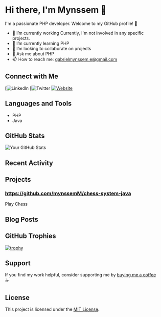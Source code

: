 # Hi there, I'm Mynssem 👋

I'm a passionate PHP developer. Welcome to my GitHub profile! 🚀

- 🔭 I’m currently working Currently, I'm not involved in any specific projects.
- 🌱 I’m currently learning PHP
- 👯 I’m looking to collaborate on projects
- 💬 Ask me about PHP
- 📫 How to reach me: gabrielmynssem.e@gmail.com

## Connect with Me

[![LinkedIn](www.linkedin.com/in/gabriel-mynssem)
[![Twitter](https://twitter.com/gabriel_my3643)
[![Website](https://img.shields.io/badge/Website-Visit-brightgreen)](https://yourwebsite.com)

## Languages and Tools

- PHP
- Java

## GitHub Stats

![Your GitHub Stats](https://github-readme-stats.vercel.app/api?username=yourusername&show_icons=true&hide_border=true)

## Recent Activity

<!--START_SECTION:activity-->
<!-- GitHub Activity will be displayed here -->
<!--END_SECTION:activity-->

## Projects

### https://github.com/mynssemM/chess-system-java

Play Chess

## Blog Posts

<!-- BLOG-POST-LIST:START -->
<!-- Recent blog posts will be displayed here -->
<!-- BLOG-POST-LIST:END -->

## GitHub Trophies

[![trophy](https://github-profile-trophy.vercel.app/?username=yourusername)](https://github.com/ryo-ma/github-profile-trophy)

## Support

If you find my work helpful, consider supporting me by [buying me a coffee](link-to-buy-me-a-coffee) ☕️

## License

This project is licensed under the [MIT License](LICENSE).
